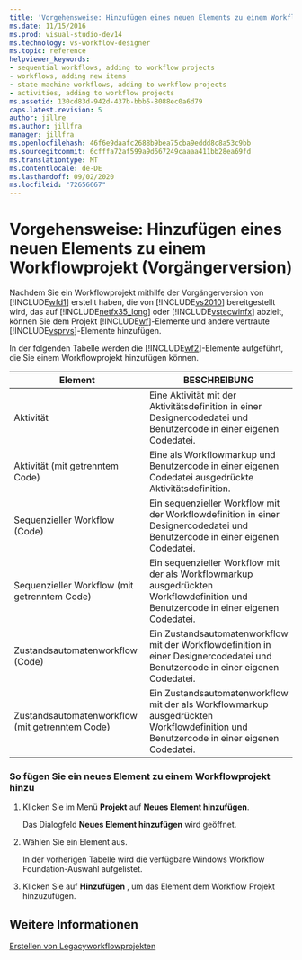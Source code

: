 ```yaml
---
title: 'Vorgehensweise: Hinzufügen eines neuen Elements zu einem Workflow Projekt (Legacy) | Microsoft-Dokumentation'
ms.date: 11/15/2016
ms.prod: visual-studio-dev14
ms.technology: vs-workflow-designer
ms.topic: reference
helpviewer_keywords:
- sequential workflows, adding to workflow projects
- workflows, adding new items
- state machine workflows, adding to workflow projects
- activities, adding to workflow projects
ms.assetid: 130cd83d-942d-437b-bbb5-8088ec0a6d79
caps.latest.revision: 5
author: jillre
ms.author: jillfra
manager: jillfra
ms.openlocfilehash: 46f6e9daafc2688b9bea75cba9eddd8c8a53c9bb
ms.sourcegitcommit: 6cfffa72af599a9d667249caaaa411bb28ea69fd
ms.translationtype: MT
ms.contentlocale: de-DE
ms.lasthandoff: 09/02/2020
ms.locfileid: "72656667"
---
```

# <a name="how-to-add-a-new-item-to-a-workflow-project-legacy"></a>Vorgehensweise: Hinzufügen eines neuen Elements zu einem Workflowprojekt (Vorgängerversion)
Nachdem Sie ein Workflowprojekt mithilfe der Vorgängerversion von [!INCLUDE[wfd1](../includes/wfd1-md.md)] erstellt haben, die von [!INCLUDE[vs2010](../includes/vs2010-md.md)] bereitgestellt wird, das auf [!INCLUDE[netfx35_long](../includes/netfx35-long-md.md)] oder [!INCLUDE[vstecwinfx](../includes/vstecwinfx-md.md)] abzielt, können Sie dem Projekt [!INCLUDE[wf](../includes/wf-md.md)]-Elemente und andere vertraute [!INCLUDE[vsprvs](../includes/vsprvs-md.md)]-Elemente hinzufügen.

 In der folgenden Tabelle werden die [!INCLUDE[wf2](../includes/wf2-md.md)]-Elemente aufgeführt, die Sie einem Workflowprojekt hinzufügen können.

|Element|BESCHREIBUNG|
|----------|-----------------|
|Aktivität|Eine Aktivität mit der Aktivitätsdefinition in einer Designercodedatei und Benutzercode in einer eigenen Codedatei.|
|Aktivität (mit getrenntem Code)|Eine als Workflowmarkup und Benutzercode in einer eigenen Codedatei ausgedrückte Aktivitätsdefinition.|
|Sequenzieller Workflow (Code)|Ein sequenzieller Workflow mit der Workflowdefinition in einer Designercodedatei und Benutzercode in einer eigenen Codedatei.|
|Sequenzieller Workflow (mit getrenntem Code)|Ein sequenzieller Workflow mit der als Workflowmarkup ausgedrückten Workflowdefinition und Benutzercode in einer eigenen Codedatei.|
|Zustandsautomatenworkflow (Code)|Ein Zustandsautomatenworkflow mit der Workflowdefinition in einer Designercodedatei und Benutzercode in einer eigenen Codedatei.|
|Zustandsautomatenworkflow (mit getrenntem Code)|Ein Zustandsautomatenworkflow mit der als Workflowmarkup ausgedrückten Workflowdefinition und Benutzercode in einer eigenen Codedatei.|

### <a name="to-add-a-new-item-to-a-workflow-project"></a>So fügen Sie ein neues Element zu einem Workflowprojekt hinzu

1. Klicken Sie im Menü **Projekt** auf **Neues Element hinzufügen**.

     Das Dialogfeld **Neues Element hinzufügen** wird geöffnet.

2. Wählen Sie ein Element aus.

     In der vorherigen Tabelle wird die verfügbare Windows Workflow Foundation-Auswahl aufgelistet.

3. Klicken Sie auf **Hinzufügen** , um das Element dem Workflow Projekt hinzuzufügen.

## <a name="see-also"></a>Weitere Informationen
 [Erstellen von Legacyworkflowprojekten](../workflow-designer/creating-legacy-workflow-projects.md)